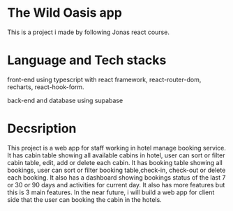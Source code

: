 # The Wild Oasis app

This is a project i made by following Jonas react course.

# Language and Tech stacks

front-end using typescript with react framework, react-router-dom, recharts, react-hook-form.

back-end and database using supabase

# Decsription

This project is a web app for staff working in hotel manage booking service. It has cabin table showing all available cabins in hotel, user can sort or filter cabin table, edit, add or delete each cabin. It has booking table showing all bookings, user can sort or filter booking table,check-in, check-out or delete each booking. It also has a dashboard showing bookings status of the last 7 or 30 or 90 days and activities for current day. It also has more features but this is 3 main features. In the near future, i will build a web app for client side that the user can booking the cabin in the hotels.
